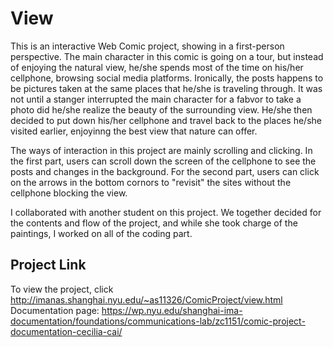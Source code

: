 # View
This is an interactive Web Comic project, showing in a first-person perspective. The main character in this comic is going on a tour, but instead of enjoying the natural view, he/she spends most of the time on his/her cellphone, browsing social media platforms. Ironically, the posts happens to be pictures taken at the same places that he/she is traveling through. It was not until a stanger interrupted the main character for a fabvor to take a photo did he/she realize the beauty of the surrounding view. He/she then decided to put down his/her cellphone and travel back to the places he/she visited earlier, enjoyinng the best view that nature can offer.

The ways of interaction in this project are mainly scrolling and clicking. In the first part, users can scroll down the screen of the cellphone to see the posts and changes in the background. For the second part, users can click on the arrows in the bottom cornors to "revisit" the sites without the cellphone blocking the view.

I collaborated with another student on this project. We together decided for the contents and flow of the project, and while she took charge of the paintings, I worked on all of the coding part.

## Project Link
To view the project, click http://imanas.shanghai.nyu.edu/~as11326/ComicProject/view.html                
Documentation page: https://wp.nyu.edu/shanghai-ima-documentation/foundations/communications-lab/zc1151/comic-project-documentation-cecilia-cai/
